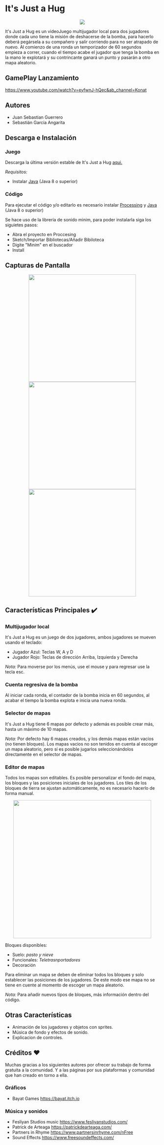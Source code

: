 It's Just a Hug
================

<p align= "center">
	<img src="https://user-images.githubusercontent.com/68023761/91249232-15db1000-e71c-11ea-910e-5a27f9632ae0.png">
</p>

It's Just a Hug es un videoJuego multijugador local para dos jugadores donde cada uno tiene la misión de deshacerse de la bomba, para hacerlo deberá pegársela a su compañero y salir corriendo para no ser atrapado de nuevo. Al comienzo de una ronda un temporizador de 60 segundos empieza a correr, cuando el tiempo acabe el jugador que tenga la bomba en la mano le explotará y su contrincante ganará un punto y pasarán a otro mapa aleatorio.

## GamePlay Lanzamiento
https://www.youtube.com/watch?v=eyfwnJ-hQec&ab_channel=Konat


## Autores
- Juan Sebastian Guerrero
- Sebastián García Angarita

## Descarga e Instalación
### Juego
Descarga la última versión estable de It's Just a Hug [aqui.](https://github.com/Computer-Programming-I-UIS/game-it-s-just-a-hug/releases)

*Requisitos:*
- Instalar [Java](https://www.java.com/es/download/) (Java 8 o superior)

### Código
Para ejecutar el código y/o editarlo es necesario instalar [Processing](https://processing.org/download/) y [Java](https://www.java.com/es/download/) (Java 8 o superior)

Se hace uso de la librería de sonido minim, para poder instalarla siga los siguietes pasos:
- Abra el proyecto en Proccesing
- Sketch/Importar Bibliotecas/Añadir Bibiloteca
- Digite "Minim" en el buscador
- Install

## Capturas de Pantalla
<p align= "center">
  <img src="https://user-images.githubusercontent.com/62948474/92427256-a91b3900-f151-11ea-8463-4ca291a3660f.PNG" width="350"/>
  <img src="https://user-images.githubusercontent.com/62948474/92431235-9a864f00-f15c-11ea-893a-52aaf55b1f22.PNG" width="350"/>

  <img src="https://user-images.githubusercontent.com/62948474/92431038-0e742780-f15c-11ea-99f7-94d171b52932.PNG" width="350"/>
</p>

## Características Principales :heavy_check_mark:
### Multijugador local
It's Just a Hug es un juego de dos jugadores, ambos jugadores se mueven usando el teclado:
- Jugador Azul: Teclas W, A y D
- Jugador Rojo: Teclas de dirección Arriba, Izquierda y Derecha

*Nota:* Para moverse por los menús, use el mouse y para regresar use la tecla esc.

### Cuenta regresiva de la bomba
Al iniciar cada ronda, el contador de la bomba inicia en 60 segundos, al acabar el tiempo la bomba explota e inicia una nueva ronda.

### Selector de mapas
It's Just a Hug tiene 6 mapas por defecto y además es posible crear más, hasta un máximo de 10 mapas.

*Nota:* Por defecto hay 6 mapas creados, y los demás mapas están vacíos (no tienen bloques). Los mapas vacios no son tenidos en cuenta al escoger un mapa aleatorio, pero sí es posible jugarlos seleccionándolos directamente en el selector de mapas.

### Editor de mapas
Todos los mapas son editables. Es posible personalizar el fondo del mapa, los bloques y las posiciones iniciales de los jugadores.
Los tiles de los bloques de tierra se ajustan automáticamente, no es necesario hacerlo de forma manual.

<p align= "center">
  <img src="https://user-images.githubusercontent.com/62948474/92431392-0668b780-f15d-11ea-8f0b-a67d35b6e5c9.PNG" width="450"/>
</p>

Bloques disponibles:
- Suelo: *pasto y nieve*
- Funcionales: *Teletrasnportadores*
- Decoración

Para eliminar un mapa se deben de eliminar todos los bloques y solo establecer las posiciones de los jugadores. De este modo ese mapa no se tiene en cuente al momento de escoger un mapa aleatorio.

*Nota:* Para añadir nuevos tipos de bloques, más información dentro del código.

## Otras Características
- Animación de los jugadores y objetos con sprites.
- Música de fondo y efectos de sonido.
- Explicacion de controles.
  
## Créditos :heart:
Muchas gracias a los siguientes autores por ofrecer su trabajo de forma gratuita a la comunidad. Y a las páginas por sus plataformas y comunidad que han creado en torno a ella.
### Gráficos
- Bayat Games https://bayat.itch.io
### Música y sonidos
- Fesliyan Studios music https://www.fesliyanstudios.com/
- Patrick de Arteaga https://patrickdearteaga.com/
- Partners in Rhyme https://www.partnersinrhyme.com/nFree
- Sound Effects https://www.freesoundeffects.com/
